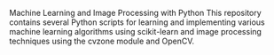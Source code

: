 Machine Learning and Image Processing with Python
This repository contains several Python scripts for learning and implementing various machine learning algorithms using scikit-learn and image processing techniques using the cvzone module and OpenCV.